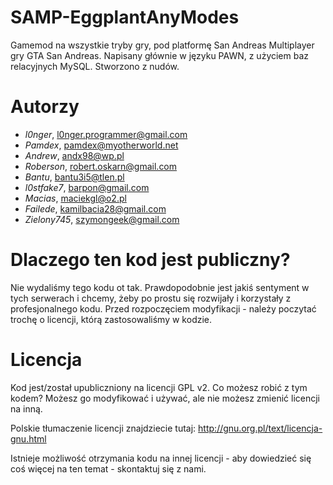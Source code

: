 SAMP-EggplantAnyModes
============
Gamemod na wszystkie tryby gry, pod platformę San Andreas Multiplayer gry GTA San Andreas. Napisany głównie w języku PAWN, z użyciem baz relacyjnych MySQL. Stworzono z nudów.

Autorzy
============
- _l0nger_, l0nger.programmer@gmail.com
- _Pamdex_, pamdex@myotherworld.net
- _Andrew_, andx98@wp.pl
- _Roberson_, robert.oskarn@gmail.com
- _Bantu_, bantu3i5@tlen.pl
- _l0stfake7_, barpon@gmail.com
- _Macias_, maciekgl@o2.pl
- _Failede_, kamilbacia28@gmail.com
- _Zielony745_, szymongeek@gmail.com


Dlaczego ten kod jest publiczny?
============
Nie wydaliśmy tego kodu ot tak. Prawdopodobnie jest jakiś sentyment w tych serwerach i chcemy, żeby po prostu się rozwijały i korzystały z profesjonalnego kodu. Przed rozpoczęciem modyfikacji - należy poczytać trochę o licencji, którą zastosowaliśmy w kodzie.

Licencja
============
Kod jest/został upubliczniony na licencji GPL v2. Co możesz robić z tym kodem? Możesz go modyfikować i używać, ale nie możesz zmienić licencji na inną.

Polskie tłumaczenie licencji znajdziecie tutaj: http://gnu.org.pl/text/licencja-gnu.html


Istnieje możliwość otrzymania kodu na innej licencji - aby dowiedzieć się coś więcej na ten temat - skontaktuj się z nami.

